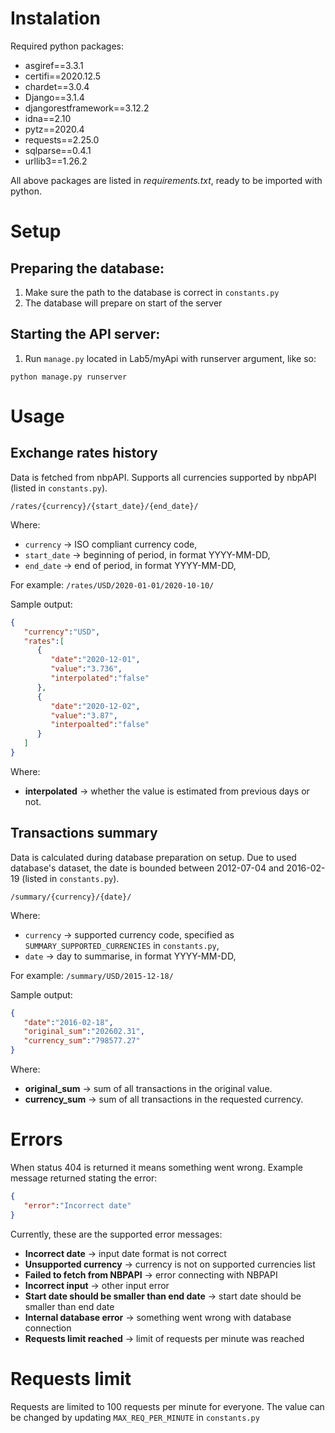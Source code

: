 # Instalation
Required python packages:
- asgiref==3.3.1
- certifi==2020.12.5
- chardet==3.0.4
- Django==3.1.4
- djangorestframework==3.12.2
- idna==2.10
- pytz==2020.4
- requests==2.25.0
- sqlparse==0.4.1
- urllib3==1.26.2

All above packages are listed in *requirements.txt*, ready to be imported with python.
# Setup
## Preparing the database:
1. Make sure the path to the database is correct in `constants.py`
2. The database will prepare on start of the server

## Starting the API server:
1. Run `manage.py` located in Lab5/myApi with runserver argument, like so:

`python manage.py runserver`

# Usage
## Exchange rates history
Data is fetched from nbpAPI. Supports all currencies supported by nbpAPI (listed in `constants.py`).


`/rates/{currency}/{start_date}/{end_date}/`

Where:
- `currency` -> ISO compliant currency code,
- `start_date` -> beginning of period, in format YYYY-MM-DD,
- `end_date` -> end of period, in format YYYY-MM-DD,

For example: `/rates/USD/2020-01-01/2020-10-10/`

Sample output:
```json
{
   "currency":"USD",
   "rates":[
      {
         "date":"2020-12-01",
         "value":"3.736",
         "interpolated":"false"
      },
      {
         "date":"2020-12-02",
         "value":"3.87",
         "interpoalted":"false"
      }
   ]
}
```
Where:
- **interpolated** -> whether the value is estimated from previous days or not.

## Transactions summary
Data is calculated during database preparation on setup. Due to used database's dataset, the date is bounded between 2012-07-04 and 2016-02-19 (listed in `constants.py`).

`/summary/{currency}/{date}/`

Where:
- `currency` -> supported currency code, specified as `SUMMARY_SUPPORTED_CURRENCIES` in `constants.py`,
- `date` -> day to summarise, in format YYYY-MM-DD,

For example: `/summary/USD/2015-12-18/`

Sample output:
```json
{
   "date":"2016-02-18",
   "original_sum":"202602.31",
   "currency_sum":"798577.27"
}
```
Where:
- **original_sum** -> sum of all transactions in the original value.
- **currency_sum** -> sum of all transactions in the requested currency.

# Errors
When status 404 is returned it means something went wrong. Example message returned stating the error:
```json
{
   "error":"Incorrect date"
}
```
Currently, these are the supported error messages:
- **Incorrect date** -> input date format is not correct
- **Unsupported currency** -> currency is not on supported currencies list
- **Failed to fetch from NBPAPI** -> error connecting with NBPAPI
- **Incorrect input** -> other input error
- **Start date should be smaller than end date** -> start date should be smaller than end date
- **Internal database error** -> something went wrong with database connection
- **Requests limit reached** -> limit of requests per minute was reached

# Requests limit
Requests are limited to 100 requests per minute for everyone. The value can be changed by updating `MAX_REQ_PER_MINUTE` in `constants.py`
